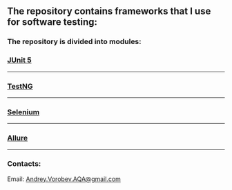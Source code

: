## The repository contains frameworks that I use for software testing:

### The repository is divided into modules:

###  [JUnit 5](https://junit.org/junit5/)


---

### [TestNG](https://testng.org/)


---

###  [Selenium](https://www.selenium.dev/)


---

###  [Allure](https://allurereport.org/)


---
### Contacts:
Email: Andrey.Vorobev.AQA@gmail.com
